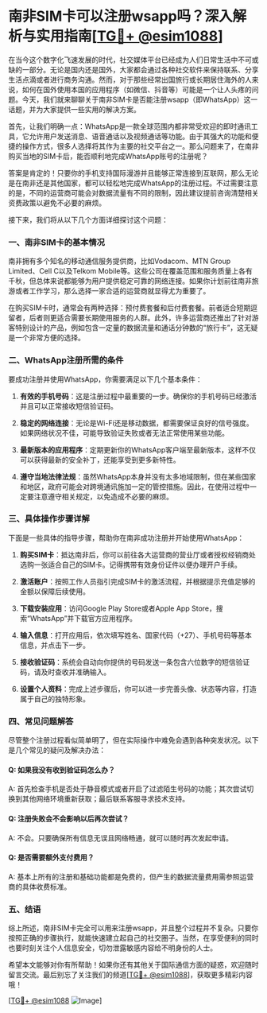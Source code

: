 # 南非SIM卡可以注册wsapp吗？深入解析与实用指南[[TG💪+ @esim1088](https://t.me/s/esim1088)]

在当今这个数字化飞速发展的时代，社交媒体平台已经成为人们日常生活中不可或缺的一部分。无论是国内还是国外，大家都会通过各种社交软件来保持联系、分享生活点滴或者进行商务沟通。然而，对于那些经常出国旅行或长期居住海外的人来说，如何在国外使用本国的应用程序（如微信、抖音等）可能是一个让人头疼的问题。今天，我们就来聊聊关于南非SIM卡是否能注册wsapp（即WhatsApp）这一话题，并为大家提供一些实用的解决方案。

首先，让我们明确一点：WhatsApp是一款全球范围内都非常受欢迎的即时通讯工具，它允许用户发送消息、语音通话以及视频通话等功能。由于其强大的功能和便捷的操作方式，很多人选择将其作为主要的社交平台之一。那么问题来了，在南非购买当地的SIM卡后，能否顺利地完成WhatsApp账号的注册呢？

答案是肯定的！只要你的手机支持国际漫游并且能够正常连接到互联网，那么无论是在南非还是其他国家，都可以轻松地完成WhatsApp的注册过程。不过需要注意的是，不同的运营商可能会对数据流量有不同的限制，因此建议提前咨询清楚相关资费政策以避免不必要的麻烦。

接下来，我们将从以下几个方面详细探讨这个问题：

### 一、南非SIM卡的基本情况

南非拥有多个知名的移动通信服务提供商，比如Vodacom、MTN Group Limited、Cell C以及Telkom Mobile等。这些公司在覆盖范围和服务质量上各有千秋，但总体来说都能够为用户提供稳定可靠的网络连接。如果你计划前往南非旅游或者工作学习，那么选择一家合适的运营商就显得尤为重要了。

在购买SIM卡时，通常会有两种选择：预付费套餐和后付费套餐。前者适合短期逗留者，后者则更适合需要长期使用服务的人群。此外，许多运营商还推出了针对游客特别设计的产品，例如包含一定量的数据流量和通话分钟数的“旅行卡”，这无疑是一个非常方便的选择。

### 二、WhatsApp注册所需的条件

要成功注册并使用WhatsApp，你需要满足以下几个基本条件：

1. **有效的手机号码**：这是注册过程中最重要的一步。确保你的手机号码已经激活并且可以正常接收短信验证码。
   
2. **稳定的网络连接**：无论是Wi-Fi还是移动数据，都需要保证良好的信号强度。如果网络状况不佳，可能导致验证失败或者无法正常使用某些功能。

3. **最新版本的应用程序**：定期更新你的WhatsApp客户端至最新版本，这样不仅可以获得最新的安全补丁，还能享受到更多新特性。

4. **遵守当地法律法规**：虽然WhatsApp本身并没有太多地域限制，但在某些国家和地区，政府可能会对跨境通讯施加一定的管控措施。因此，在使用过程中一定要注意遵守相关规定，以免造成不必要的麻烦。

### 三、具体操作步骤详解

下面是一些具体的指导步骤，帮助你在南非成功注册并开始使用WhatsApp：

1. **购买SIM卡**：抵达南非后，你可以前往各大运营商的营业厅或者授权经销商处选购一张适合自己的SIM卡。记得携带有效身份证件以便办理开户手续。

2. **激活账户**：按照工作人员指引完成SIM卡的激活流程，并根据提示充值足够的金额以保障后续使用。

3. **下载安装应用**：访问Google Play Store或者Apple App Store，搜索“WhatsApp”并下载官方应用程序。

4. **输入信息**：打开应用后，依次填写姓名、国家代码（+27）、手机号码等基本信息，并点击下一步。

5. **接收验证码**：系统会自动向你提供的号码发送一条包含六位数字的短信验证码，请及时查收并准确输入。

6. **设置个人资料**：完成上述步骤后，你可以进一步完善头像、状态等内容，打造属于自己的独特形象。

### 四、常见问题解答

尽管整个注册过程看似简单明了，但在实际操作中难免会遇到各种突发状况。以下是几个常见的疑问及解决办法：

#### Q: 如果我没有收到验证码怎么办？
A: 首先检查手机是否处于静音模式或者开启了过滤陌生号码的功能；其次尝试切换到其他网络环境重新获取；最后联系客服寻求技术支持。

#### Q: 注册失败会不会影响以后再次尝试？
A: 不会。只要确保所有信息无误且网络畅通，就可以随时再次发起申请。

#### Q: 是否需要额外支付费用？
A: 基本上所有的注册和基础功能都是免费的，但产生的数据流量费用需参照运营商的具体收费标准。

### 五、结语

综上所述，南非SIM卡完全可以用来注册wsapp，并且整个过程并不复杂。只要你按照正确的步骤执行，就能快速建立起自己的社交圈子。当然，在享受便利的同时也要时刻关注个人信息安全，切勿泄露敏感内容给不明身份的人士。

希望本文能够对你有所帮助！如果你还有其他关于国际通信方面的疑惑，欢迎随时留言交流。最后别忘了关注我们的频道[[TG💪+ @esim1088](https://t.me/s/esim1088)]，获取更多精彩内容哦！

[[TG💪+ @esim1088](https://t.me/s/esim1088) ![Image](https://i.postimg.cc/4NQfJmqS/Snipaste-2025-05-13-00-14-12.png)]